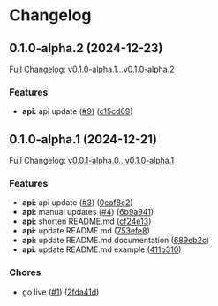 # Changelog

## 0.1.0-alpha.2 (2024-12-23)

Full Changelog: [v0.1.0-alpha.1...v0.1.0-alpha.2](https://github.com/mechanixlabs/python-sdk/compare/v0.1.0-alpha.1...v0.1.0-alpha.2)

### Features

* **api:** api update ([#9](https://github.com/mechanixlabs/python-sdk/issues/9)) ([c15cd69](https://github.com/mechanixlabs/python-sdk/commit/c15cd69fb9d50b05f65ec704749f923229876e3a))

## 0.1.0-alpha.1 (2024-12-21)

Full Changelog: [v0.0.1-alpha.0...v0.1.0-alpha.1](https://github.com/mechanixlabs/python-sdk/compare/v0.0.1-alpha.0...v0.1.0-alpha.1)

### Features

* **api:** api update ([#3](https://github.com/mechanixlabs/python-sdk/issues/3)) ([0eaf8c2](https://github.com/mechanixlabs/python-sdk/commit/0eaf8c2de367e7105e56ab307de238be2d87ca44))
* **api:** manual updates ([#4](https://github.com/mechanixlabs/python-sdk/issues/4)) ([6b9a941](https://github.com/mechanixlabs/python-sdk/commit/6b9a941f0f2484e2de425698816ec9143031e52a))
* **api:** shorten README.md ([cf24e13](https://github.com/mechanixlabs/python-sdk/commit/cf24e13bd8488f3fc102384f81d59e577a6691cf))
* **api:** update README.md ([753efe8](https://github.com/mechanixlabs/python-sdk/commit/753efe884611b610b157407eedd6baa3b6ca39cb))
* **api:** update README.md documentation ([689eb2c](https://github.com/mechanixlabs/python-sdk/commit/689eb2cd6645c194c9e4816215a0d526a1d5de7e))
* **api:** update README.md example ([411b310](https://github.com/mechanixlabs/python-sdk/commit/411b31027ff6f0f73dfa5adc95ae7f65bf5a24c1))


### Chores

* go live ([#1](https://github.com/mechanixlabs/python-sdk/issues/1)) ([2fda41d](https://github.com/mechanixlabs/python-sdk/commit/2fda41dccda2772002519bd13757158821d278d2))
